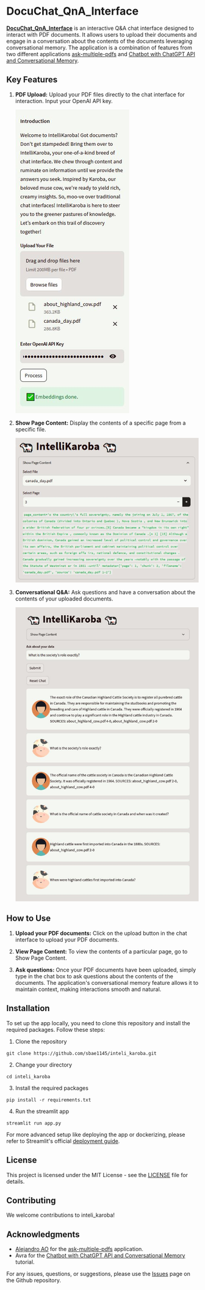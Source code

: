 # DocuChat_QnA_Interface

[**DocuChat_QnA_Interface**](https://intelikaroba-oczygzn4vuqd2pqt8nwgbu.streamlit.app/) is an interactive Q&A chat interface designed to interact with PDF documents. It allows users to upload their documents and engage in a conversation about the contents of the documents leveraging conversational memory. The application is a combination of features from two different applications [ask-multiple-pdfs](https://github.com/alejandro-ao/ask-multiple-pdfs) and [Chatbot with ChatGPT API and Conversational Memory](https://medium.com/@avra42/how-to-build-a-chatbot-with-chatgpt-api-and-a-conversational-memory-in-python-8d856cda4542).

## Key Features

1. **PDF Upload:** Upload your PDF files directly to the chat interface for interaction. Input your OpenAI API key.

    ![Uploading PDFs for embedding](https://github.com/dbae1145/images/blob/main/embedding.JPG?raw=true)
    
2. **Show Page Content:** Display the contents of a specific page from a specific file.

    ![Showing page content](https://github.com/dbae1145/images/blob/main/show_page.JPG?raw=true)

3. **Conversational Q&A:** Ask questions and have a conversation about the contents of your uploaded documents.

    ![Conversation example](https://github.com/dbae1145/images/blob/main/conversation_example.JPG?raw=true)

## How to Use

1. **Upload your PDF documents:** Click on the upload button in the chat interface to upload your PDF documents.

2. **View Page Content:** To view the contents of a particular page, go to Show Page Content.

3. **Ask questions:** Once your PDF documents have been uploaded, simply type in the chat box to ask questions about the contents of the documents. The application's conversational memory feature allows it to maintain context, making interactions smooth and natural.

## Installation

To set up the app locally, you need to clone this repository and install the required packages. Follow these steps:

1. Clone the repository
```
git clone https://github.com/sbae1145/inteli_karoba.git
```

2. Change your directory
```
cd inteli_karoba
```

3. Install the required packages
```
pip install -r requirements.txt
```

4. Run the streamlit app
```
streamlit run app.py
```

For more advanced setup like deploying the app or dockerizing, please refer to Streamlit's official [deployment guide](https://docs.streamlit.io/en/stable/deploy_streamlit_app.html).

## License

This project is licensed under the MIT License - see the [LICENSE](LICENSE) file for details.

## Contributing

We welcome contributions to inteli_karoba!
## Acknowledgments

* [Alejandro AO](https://github.com/alejandro-ao) for the [ask-multiple-pdfs](https://github.com/alejandro-ao/ask-multiple-pdfs) application.
* Avra for the [Chatbot with ChatGPT API and Conversational Memory](https://medium.com/@avra42/how-to-build-a-chatbot-with-chatgpt-api-and-a-conversational-memory-in-python-8d856cda4542) tutorial.

For any issues, questions, or suggestions, please use the [Issues](https://github.com/dbae1145/inteli_karoba/issues) page on the Github repository.
